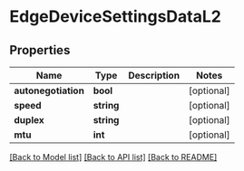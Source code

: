 # EdgeDeviceSettingsDataL2

## Properties
Name | Type | Description | Notes
------------ | ------------- | ------------- | -------------
**autonegotiation** | **bool** |  | [optional] 
**speed** | **string** |  | [optional] 
**duplex** | **string** |  | [optional] 
**mtu** | **int** |  | [optional] 

[[Back to Model list]](../README.md#documentation-for-models) [[Back to API list]](../README.md#documentation-for-api-endpoints) [[Back to README]](../README.md)


